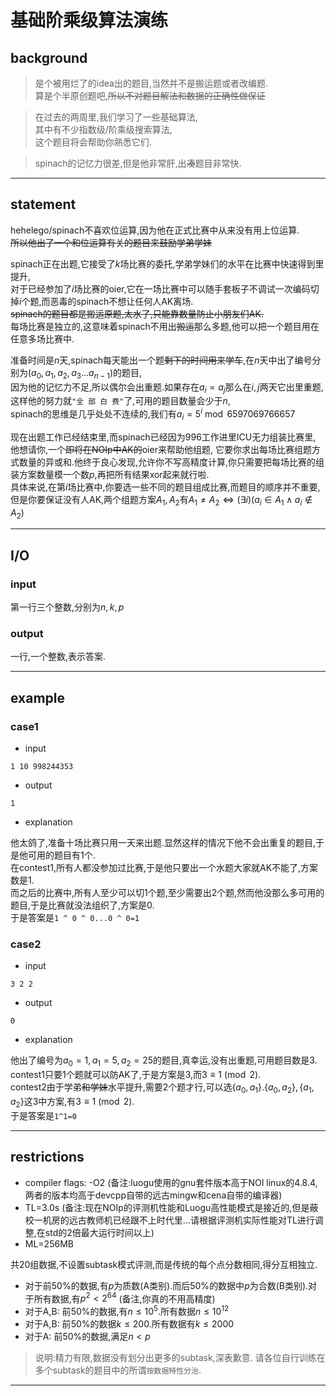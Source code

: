 # 基础阶乘级算法演练

## background
> 是个被用烂了的idea出的题目,当然并不是搬运题或者改编题.  
> 算是个半原创题吧,~~所以不对题目解法和数据的正确性做保证~~  

> 在过去的两周里,我们学习了一些基础算法,  
> 其中有不少指数级/阶乘级搜索算法,  
> 这个题目将会帮助你熟悉它们.  

> spinach的记忆力很差,但是他非常肝,出~~凑~~题目非常快.


----------------------------------------------

## statement
hehelego/spinach不喜欢位运算,因为他在正式比赛中从来没有用上位运算.  
~~所以他出了一个和位运算有关的题目来鼓励学弟学妹~~  

spinach正在出题,它接受了$k$场比赛的委托,学弟学妹们的水平在比赛中快速得到里提升,  
对于已经参加了$i$场比赛的oier,它在一场比赛中可以随手套板子不调试一次编码切掉$i$个题,而恶毒的spinach不想让任何人AK离场.  
~~spinach的题目都是搬运原题,太水了,只能靠数量防止小朋友们AK.~~  
每场比赛是独立的,这意味着spinach不用出~~搬运~~那么多题,他可以把一个题目用在任意多场比赛中.

准备时间是$n$天,spinach每天能出一个题~~剩下的时间用来学车~~,在$n$天中出了编号分别为$(a_0,a_1,a_2,a_3\dots a_{n-1})$的题目,  
因为他的记忆力不足,所以偶尔会出重题.如果存在$a_i=a_j$那么在$i,j$两天它出里重题,这样他的努力就`"全 部 白 费"`了,可用的题目数量会少于$n$,  
spinach的思维是几乎处处不连续的,我们有$a_i=5^i\bmod 6597069766657$

现在出题工作已经结束里,而spinach已经因为996工作进里ICU无力组装比赛里,  
他想请你,一个~~即将在NOIp中AK的~~oier来帮助他组题,
它要你求出每场比赛组题方式数量的异或和.他终于良心发现,允许你不写高精度计算,你只需要把每场比赛的组装方案数量模一个数$p$,再把所有结果xor起来就行啦.  
具体来说,在第$i$场比赛中,你要选一些不同的题目组成比赛,而题目的顺序并不重要,但是你要保证没有人AK,两个组题方案$A_1,A_2$有$A_1\neq A_2\iff (\exists i)(a_i\in A_1\land a_i\not\in A_2)$

----------------------------------------------

## I/O
### input
第一行三个整数,分别为$n,k,p$

### output
一行,一个整数,表示答案.

----------------------------------------------

## example
### case1
* input


```
1 10 998244353
```

* output


```
1
```

* explanation

他太鸽了,准备十场比赛只用一天来出题.显然这样的情况下他不会出重复的题目,于是他可用的题目有1个.  
在contest1,所有人都没参加过比赛,于是他只要出一个水题大家就AK不能了,方案数是1.  
而之后的比赛中,所有人至少可以切1个题,至少需要出2个题,然而他没那么多可用的题目,于是比赛就没法组织了,方案是0.  
于是答案是`1 ^ 0 ^ 0...0 ^ 0=1`


### case2
* input


```
3 2 2
```

* output


```
0
```

* explanation

他出了编号为$a_0=1,a_1=5,a_2=25$的题目,真幸运,没有出重题,可用题目数是3.  
contest1只要1个题就可以防AK了,于是方案是3,而$3\equiv 1\pmod 2$.  
contest2由于学弟~~和学妹~~水平提升,需要2个题才行,可以选$\{a_0,a_1\}.\{a_0,a_2\},\{a_1,a_2\}$这3中方案,有$3\equiv 1\pmod 2$.  
于是答案是`1^1=0`




----------------------------------------------

## restrictions
- compiler flags: -O2 (备注:luogu使用的gnu套件版本高于NOI linux的4.8.4,两者的版本均高于devcpp自带的远古mingw和cena自带的编译器)
- TL=3.0s (备注:现在NOIp的评测机性能和Luogu高性能模式是接近的,但是蔽校一机房的远古教师机已经跟不上时代里...请根据评测机实际性能对TL进行调整,在std的2倍最大运行时间以上)
- ML=256MB

共20组数据,不设置subtask模式评测,而是传统的每个点分数相同,得分互相独立.  

- 对于前$50\%$的数据,有$p$为质数(A类别).而后$50\%$的数据中$p$为合数(B类别).对于所有数据,有$p^2 < 2^{64}$  (备注,你真的不用高精度)
- 对于A,B: 前$50\%$的数据,有$n\leq 10^5$.所有数据$n\leq 10^{12}$
- 对于A,B: 前$50\%$的数据$k\leq 200$.所有数据有$k\leq 2000$
- 对于A: 前$50\%$的数据,满足$n < p$

> 说明:精力有限,数据没有划分出更多的subtask,深表歉意. 请各位自行训练在多个subtask的题目中的所谓`按数据特性分治`.



----------------------------------------------


<!-- ## solution-->
<!--一句话题意$\oplus_{i=1}^k (\binom{n}{i} \bmod p)$其中$\oplus$是二进制异或运算,而$p$是一个神秘数字.  -->
<!--因为$5$是摸$6597069766657$的原根,而题目中的$n$满足$n-1<\varphi(6597069766657)$所以$5^i$其实是不会重复的...  -->
<!--回忆: 对于$m$,若存在模$m$意义下的原根,设有一个原根为$g$,那么$\{g^0,g^1\dots g^{\varphi(m)-1}\}\equiv \{1,2,3\dots m-1\}\pmod m$  -->
<!--这里看到这个$5^i\bmod m$应该想到原根,欧拉定理,指数循环节之类的事情,我们枚举$d\mid varphi(m)$如果$g^d\not\equiv 1\pmod m$那么$g$就是$\bmod m$下的原根啦.-->

<!--考虑$(1+x)^n=\sum \binom{n}{i}x^i$,且$(1+x)^0=1$.  -->
<!--在暴力的平方复杂度多项式乘法中,只涉及了加法,乘法,所以任意模数下都可以做.  -->
<!--而多项式乘法具有结合律,于是可以用多项式快速幂解决它.  -->
<!--最后xor一下就行了.  -->

<!--时间复杂度是$O(k^2\log n)$,空间复杂度是$O(k)$-->

